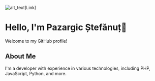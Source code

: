 ![alt_text](https://github.r2v.ch/codewars?user=Stefanut99009)[Link]

# Hello, I'm Pazargic Ștefănuț👋

Welcome to my GitHub profile!

## About Me
I'm a developer with experience in various technologies, including PHP, JavaScript, Python, and more.



